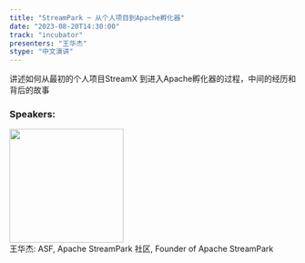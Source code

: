 ```yaml
---
title: "StreamPark ─ 从个人项目到Apache孵化器"
date: "2023-08-20T14:30:00" 
track: "incubator"
presenters: "王华杰"
stype: "中文演讲"
---
```

讲述如何从最初的个人项目StreamX  到进入Apache孵化器的过程，中间的经历和背后的故事
 ### Speakers: 
 <img src="https://img.bagevent.com/resource/20230530/1422197100.jpg" width="200" /><br>王华杰: ASF, Apache StreamPark 社区, Founder of Apache StreamPark
 <br><br>